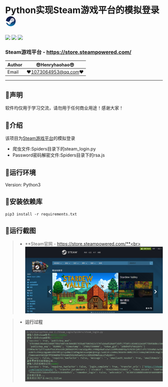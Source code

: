 Python实现Steam游戏平台的模拟登录 ![enter image description here](Pic/logo.png)
===========================
![](https://img.shields.io/badge/Python-3.6.3-green.svg) ![](https://img.shields.io/badge/requests-2.18.4-green.svg) ![](https://img.shields.io/badge/PyExecJS-1.5.1-green.svg) 
### Steam游戏平台 - https://store.steampowered.com/
|Author|:sunglasses:Henryhaohao:sunglasses:|
|---|---
|Email|:hearts:1073064953@qq.com:hearts:

      
****
## :dolphin:声明
软件均仅用于学习交流，请勿用于任何商业用途！感谢大家！
## :dolphin:介绍
该项目为[Steam游戏平台](https://store.steampowered.com/)的模拟登录
- 爬虫文件:Spiders目录下的steam_login.py
- Password密码解密文件:Spiders目录下的rsa.js
## :dolphin:运行环境
Version: Python3
## :dolphin:安装依赖库
```
pip3 install -r requirements.txt
```
## :dolphin:**运行截图**
> - **Steam官网 - https://store.steampowered.com/**<br><br>
![enter image description here](Pic/steam.png)

> - **运行过程**<br><br>
![enter image description here](Pic/run.png)



